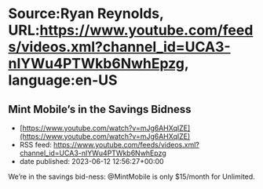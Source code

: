 # Source:Ryan Reynolds, URL:https://www.youtube.com/feeds/videos.xml?channel_id=UCA3-nIYWu4PTWkb6NwhEpzg, language:en-US

## Mint Mobile’s in the Savings Bidness
 - [https://www.youtube.com/watch?v=mJg6AHXqIZE](https://www.youtube.com/watch?v=mJg6AHXqIZE)
 - RSS feed: https://www.youtube.com/feeds/videos.xml?channel_id=UCA3-nIYWu4PTWkb6NwhEpzg
 - date published: 2023-06-12 12:56:27+00:00

We’re in the savings bid-ness: @MintMobile is only $15/month for Unlimited.

